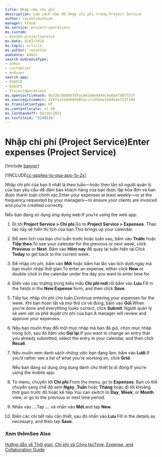 ```yaml
---
title: Nhập vào chi phí
description: Làm cách nào để nhập chi phí trong Project Service
author: revathimuthiah
manager: kfend
ms.service: project-operations
ms.custom:
- dyn365-projectservice
ms.date: 8/03/2018
ms.topic: article
ms.author: revathim
audience: Admin
search.audienceType:
- admin
- customizer
- enduser
search.app:
- D365CE
- D365PS
- ProjectOperations
ms.openlocfilehash: 9a32bc6b8687dfac941dde9944c6e6b4fd8f723f
ms.sourcegitcommit: 418fa1fe9d605b8faccc2d5dee1b04b4e753f194
ms.translationtype: HT
ms.contentlocale: vi-VN
ms.lasthandoff: 02/10/2021
ms.locfileid: "5148534"
---
```

# <a name="enter-expenses-project-service"></a><span data-ttu-id="3b1ab-103">Nhập chi phí (Project Service)</span><span class="sxs-lookup"><span data-stu-id="3b1ab-103">Enter expenses (Project Service)</span></span>

[!include [banner](../includes/psa-now-project-operations.md)]

[!INCLUDE[cc-applies-to-psa-app-1x-2x](../includes/cc-applies-to-psa-app-1x-2x.md)]

<span data-ttu-id="3b1ab-104">Nhập chi phí của bạn ít nhất là theo tuần—hoặc theo tần số người quản lý của bạn yêu cầu-để đảm bảo khách hàng của bạn được lập hóa đơn và bạn được thanh toán chính xác.</span><span class="sxs-lookup"><span data-stu-id="3b1ab-104">Enter your expenses at least weekly—or at the frequency requested by your managers—to ensure your clients are invoiced and you’re credited correctly.</span></span>  
  
 <span data-ttu-id="3b1ab-105">Nếu bạn đang sử dụng ứng dụng web:</span><span class="sxs-lookup"><span data-stu-id="3b1ab-105">If you’re using the web app:</span></span>  
  
1. <span data-ttu-id="3b1ab-106">Đi tới **Project Service > Chi phí**.</span><span class="sxs-lookup"><span data-stu-id="3b1ab-106">Go to **Project Service > Expenses**.</span></span> <span data-ttu-id="3b1ab-107">Thao tác này sẽ hiển thị lịch của bạn.</span><span class="sxs-lookup"><span data-stu-id="3b1ab-107">This brings up your calendar.</span></span>  
  
2. <span data-ttu-id="3b1ab-108">Để xem lịch của bạn cho tuần trước hoặc tuần sau, bấm vào **Trước** hoặc **Tiếp theo**.</span><span class="sxs-lookup"><span data-stu-id="3b1ab-108">To see your calendar for the previous or next week, click **Previous** or **Next**.</span></span> <span data-ttu-id="3b1ab-109">Bấm vào **Hôm nay** để quay lại tuần hiện tại.</span><span class="sxs-lookup"><span data-stu-id="3b1ab-109">Click **Today** to get back to the current week.</span></span>  
  
3. <span data-ttu-id="3b1ab-110">Để nhập chi phí, bấm vào **Mới** hoặc bấm hai lần vào lịch dưới ngày mà bạn muốn nhập thời gian.</span><span class="sxs-lookup"><span data-stu-id="3b1ab-110">To enter an expense, either click **New** or double-click in the calendar under the day you want to enter time for.</span></span>  
  
4. <span data-ttu-id="3b1ab-111">Điền vào các trường trong biểu mẫu **Chi phí mới** rồi bấm vào **Lưu**.</span><span class="sxs-lookup"><span data-stu-id="3b1ab-111">Fill in the fields in the **New Expense** form, and then click **Save**.</span></span>  
  
5. <span data-ttu-id="3b1ab-112">Tiếp tục nhập chi phí cho tuần.</span><span class="sxs-lookup"><span data-stu-id="3b1ab-112">Continue entering your expenses for the week.</span></span> <span data-ttu-id="3b1ab-113">Khi bạn hoàn tất và mọi thứ có vẻ đúng, bấm vào **Gửi**.</span><span class="sxs-lookup"><span data-stu-id="3b1ab-113">When you’re done and everything looks correct, click **Submit**.</span></span> <span data-ttu-id="3b1ab-114">Người quản lý sẽ xem xét và phê duyệt chi phí của bạn.</span><span class="sxs-lookup"><span data-stu-id="3b1ab-114">A manager will review and approve your expenses.</span></span>  
  
6. <span data-ttu-id="3b1ab-115">Nếu bạn muốn thay đổi một mục nhập mà bạn đã gửi, chọn mục nhập trong lịch, sau đó bấm vào **Gọi lại**.</span><span class="sxs-lookup"><span data-stu-id="3b1ab-115">If you want to change an entry that you already submitted, select the entry in your calendar, and then click **Recall**.</span></span>  
  
7. <span data-ttu-id="3b1ab-116">Nếu muốn xem danh sách những việc bạn đang làm, bấm vào **Lưới**.</span><span class="sxs-lookup"><span data-stu-id="3b1ab-116">If you’d rather see a list of what you’re working on, click **Grid**.</span></span>  
  
   <span data-ttu-id="3b1ab-117">Nếu bạn đang sử dụng ứng dụng dành cho thiết bị di động:</span><span class="sxs-lookup"><span data-stu-id="3b1ab-117">If you’re using the mobile app:</span></span>  
  
8. <span data-ttu-id="3b1ab-118">Từ menu, chuyển tới **Chi phí**.</span><span class="sxs-lookup"><span data-stu-id="3b1ab-118">From the menu, go to **Expenses**.</span></span>     <span data-ttu-id="3b1ab-119">Bạn có thể chuyển sang chế độ xem **Ngày**, **Tuần** hoặc **Tháng** hoặc đi tới khoảng thời gian trước đó hoặc kế tiếp.</span><span class="sxs-lookup"><span data-stu-id="3b1ab-119">You can switch to **Day**, **Week**, or **Month** view, or go to the previous or next time period.</span></span>  
  
9. <span data-ttu-id="3b1ab-120">Nhấn vào **…**</span><span class="sxs-lookup"><span data-stu-id="3b1ab-120">Tap **…**</span></span> <span data-ttu-id="3b1ab-121">và nhấn vào **Mới**.</span><span class="sxs-lookup"><span data-stu-id="3b1ab-121">and tap **New**.</span></span>  
  
10. <span data-ttu-id="3b1ab-122">Điền các chi tiết nếu cần thiết, sau đó nhấn vào **Lưu**.</span><span class="sxs-lookup"><span data-stu-id="3b1ab-122">Fill in the details as necessary, and then tap **Save**.</span></span>  
  
### <a name="see-also"></a><span data-ttu-id="3b1ab-123">Xem thêm</span><span class="sxs-lookup"><span data-stu-id="3b1ab-123">See Also</span></span>  
 [<span data-ttu-id="3b1ab-124">Hướng dẫn về Thời gian, Chi phí và Cộng tác</span><span class="sxs-lookup"><span data-stu-id="3b1ab-124">Time, Expense, and Collaboration Guide</span></span>](../psa/time-expense-collaboration-guide.md)
